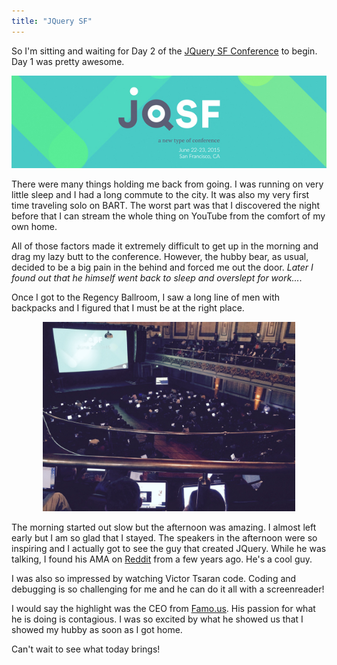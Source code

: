 ```yaml
---
title: "JQuery SF"
---
```

So I'm sitting and waiting for Day 2 of the [JQuery SF Conference](<http://jquerysf.com>) to begin. Day 1 was pretty awesome. 

<center><img src='../img/jquerySF.jpeg'></center>  


There were many things holding me back from going. I was running on very little sleep and I had a long commute to the city. It was also my very first time traveling solo on BART. The worst part was that I discovered the night before that I can stream the whole thing on YouTube from the comfort of my own home. 

All of those factors made it extremely difficult to get up in the morning and drag my lazy butt to the conference. However, the hubby bear, as usual, decided to be a big pain in the behind and forced me out the door. *Later I found out that he himself went back to sleep and overslept for work...*. 

Once I got to the Regency Ballroom, I saw a long line of men with backpacks and I figured that I must be at the right place.

<center><img style="width: 80%; max-width: 500px" src="../img/regency.jpg"></center> 

The morning started out slow but the afternoon was amazing. I almost left early but I am so glad that I stayed. The speakers in the afternoon were so inspiring and I actually got to see the guy that created JQuery. While he was talking, I found his AMA on [Reddit](<http://www.reddit.com/r/IAmA/comments/h42ak/i_am_john_resig_creator_of_jquery_ama/>) from a few years ago. He's a cool guy. 

I was also so impressed by watching Victor Tsaran code. Coding and debugging is so challenging for me and he can do it all with a screenreader! 

I would say the highlight was the CEO from [Famo.us](<http://famous.org>). His passion for what he is doing is contagious. I was so excited by what he showed us that I showed my hubby as soon as I got home.

Can't wait to see what today brings!